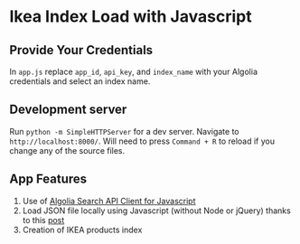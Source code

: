 # Ikea Index Load with Javascript

## Provide Your Credentials
In `app.js` replace `app_id`, `api_key`, and `index_name` with your Algolia credentials and select an index name.

## Development server

Run `python -m SimpleHTTPServer` for a dev server. Navigate to `http://localhost:8000/`. Will need to press `Command + R` to reload if you change any of the source files.

## App Features

1. Use of [Algolia Search API Client for Javascript](https://github.com/algolia/algoliasearch-client-javascript)
2. Load JSON file locally using Javascript (without Node or jQuery) thanks to this [post](https://codepen.io/KryptoniteDove/post/load-json-file-locally-using-pure-javascript)
3. Creation of IKEA products index
